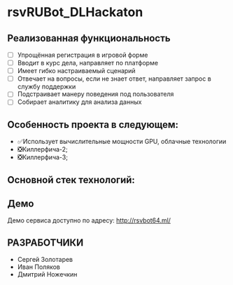 # rsvRUBot_DLHackaton
## Реализованная функциональность
- [ ] Упрощённая регистрация в игровой форме
- [ ] Вводит в курс дела, направляет по платформе
- [ ] Имеет гибко настраиваемый сценарий
- [ ] Отвечает на вопросы, если не знает ответ, направляет запрос в службу поддержки
- [ ] Подстраивает манеру поведения под пользователя
- [ ] Собирает аналитику для анализа данных
## Особенность проекта в следующем:
- ✅Использует вычислительные мощности GPU, облачные технологии
- ❎Киллерфича-2;
- ❎Киллерфича-3;
## Основной стек технологий:
## Демо
Демо сервиса доступно по адресу: http://rsvbot64.ml/



## РАЗРАБОТЧИКИ

- Сергей Золотарев
- Иван Поляков
- Дмитрий Ножечкин
